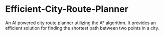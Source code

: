 # Efficient-City-Route-Planner
An AI powered city route planner utilizing the A* algorithm. It provides an efficient  solution for finding the shortest path between two points in a city.
